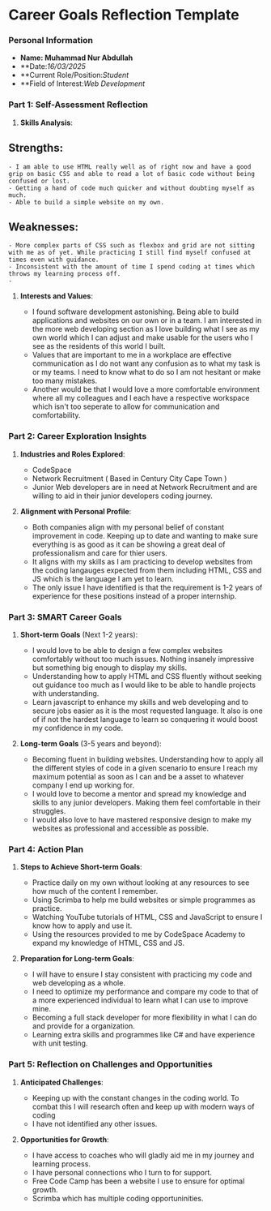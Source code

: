 
# Career Goals Reflection Template

### Personal Information

- **Name: Muhammad Nur Abdullah**
- **Date:*16/03/2025*
- **Current Role/Position:*Student*
- **Field of Interest:*Web Development*

### Part 1: Self-Assessment Reflection

1. **Skills Analysis**:

##   Strengths:
    - I am able to use HTML really well as of right now and have a good grip on basic CSS and able to read a lot of basic code without being confused or lost.
    - Getting a hand of code much quicker and without doubting myself as much.
    - Able to build a simple website on my own.
    
##   Weaknesses:
    - More complex parts of CSS such as flexbox and grid are not sitting with me as of yet. While practicing I still find myself confused at times even with guidance.
    - Inconsistent with the amount of time I spend coding at times which throws my learning process off.
    - 
 1. **Interests and Values**:
    
    - I found software development astonishing. Being able to build applications and websites on our own or in a team. I am interested in the more web developing section as I love building what I see as my own world which I can adjust and make usable for the users who I       see as the residents of this world I built. 
    - Values that are important to me in a workplace are effective communication as I do not want any confusion as to what my task is or my teams. I need to know what to do so I am not hesitant or make too many mistakes.
    - Another would be that I would love a more comfortable environment where all my colleagues and I each have a respective workspace which isn't too seperate to allow for communication and comfortability.

### Part 2: Career Exploration Insights

1. **Industries and Roles Explored**:
    
    - CodeSpace
    - Network Recruitment ( Based in Century City  Cape Town )
    - Junior Web developers are in need at Network Recruitment and are willing to aid in their junior developers coding journey. 
     
2. **Alignment with Personal Profile**:
    
    - Both companies align with my personal belief of constant improvement in code. Keeping up to date and wanting to make sure everything is as good as it can be showing a great deal of professionalism and care for thier users.
    - It aligns with my skills as I am practicing to develop websites from the coding langauges expected from them including HTML, CSS and JS which is the language I am yet to learn.
    - The only issue I have identified is that the requirement is 1-2 years of experience for these positions instead of a proper internship.

### Part 3: SMART Career Goals

1. **Short-term Goals** (Next 1-2 years):
    
    - I would love to be able to design a few complex websites comfortably without too much issues. Nothing insanely impressive but something big enough to display my skills.
    - Understanding how to apply HTML and CSS fluently without seeking out guidance too much as I would like to be able to handle projects with understanding.
    - Learn javascript to enhance my skills and web developing and to secure jobs easier as it is the most requested language. It also is one of if not the hardest language to learn so conquering it would boost my confidence in my code.
      
2. **Long-term Goals** (3-5 years and beyond):
    
    - Becoming fluent in building websites. Understanding how to apply all the different styles of code in a given scenario to ensure I reach my maximum potential as soon as I can and be a asset to whatever company I end up working for.
    - I would love to become a mentor and spread my knowledge and skills to any junior developers. Making them feel comfortable in their struggles.
    - I would also love to have mastered responsive design to make my websites as professional and accessible as possible.
   

### Part 4: Action Plan

1. **Steps to Achieve Short-term Goals**:
    
    - Practice daily on my own without looking at any resources to see how much of the content I remember.
    - Using Scrimba to help me build websites or simple programmes as practice.
    - Watching YouTube tutorials of HTML, CSS and JavaScript to ensure I know how to apply and use it.
    - Using the resources provided to me by CodeSpace Academy to expand my knowledge of HTML, CSS and JS.
    
2. **Preparation for Long-term Goals**:
    
    - I will have to ensure I stay consistent with practicing my code and web developing as a whole.
    - I need to optimize my performance and compare my code to that of a more experienced individual to learn what I can use to improve mine.
    - Becoming a full stack developer for more flexibility in what I can do and provide for a organization.
    - Learning extra skills and programmes like C# and have experience with unit testing.
    

### Part 5: Reflection on Challenges and Opportunities

1. **Anticipated Challenges**:
    
    - Keeping up with the constant changes in the coding world. To combat this I will research often and keep up with modern ways of coding 
    - I have not identified any other issues.
2. **Opportunities for Growth**:
    
    - I have access to coaches who will gladly aid me in my journey and learning process.
    - I have personal connections who I turn to for support.
    - Free Code Camp has been a website I use to ensure for optimal growth.
    - Scrimba which has multiple coding opportuninities.
   




